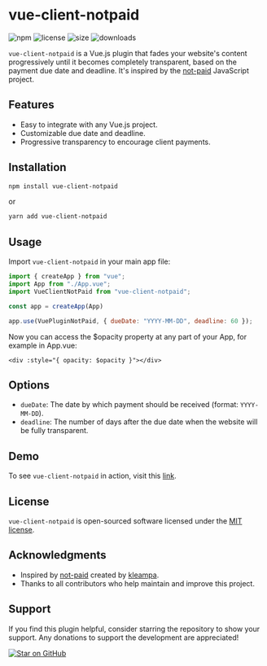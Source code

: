 # vue-client-notpaid

![npm](https://img.shields.io/npm/v/vue-client-notpaid)
![license](https://img.shields.io/npm/l/vue-client-notpaid)
![size](https://img.shields.io/bundlephobia/min/vue-client-notpaid)
![downloads](https://img.shields.io/npm/dw/vue-client-notpaid)

`vue-client-notpaid` is a Vue.js plugin that fades your website's content progressively until it becomes completely transparent, based on the payment due date and deadline. It's inspired by the [not-paid](https://github.com/kleampa/not-paid) JavaScript project.

## Features

- Easy to integrate with any Vue.js project.
- Customizable due date and deadline.
- Progressive transparency to encourage client payments.

## Installation

```bash
npm install vue-client-notpaid
```

or

```bash
yarn add vue-client-notpaid
```

## Usage

Import `vue-client-notpaid` in your main app file:

```javascript
import { createApp } from "vue";
import App from "./App.vue";
import VueClientNotPaid from "vue-client-notpaid";

const app = createApp(App)

app.use(VuePluginNotPaid, { dueDate: "YYYY-MM-DD", deadline: 60 });
```

Now you can access the $opacity property at any part of your App, for example in App.vue:

```vue
<div :style="{ opacity: $opacity }"></div>
```

## Options

- `dueDate`: The date by which payment should be received (format: `YYYY-MM-DD`).
- `deadline`: The number of days after the due date when the website will be fully transparent.

## Demo

To see `vue-client-notpaid` in action, visit this [link](#).

## License

`vue-client-notpaid` is open-sourced software licensed under the [MIT license](LICENSE).

## Acknowledgments

- Inspired by [not-paid](https://github.com/kleampa/not-paid) created by [kleampa](https://github.com/kleampa).
- Thanks to all contributors who help maintain and improve this project.

## Support

If you find this plugin helpful, consider starring the repository to show your support. Any donations to support the development are appreciated!

[![Star on GitHub](https://img.shields.io/github/stars/Dantescur/vue-client-notpaid.svg?style=social)](https://github.com/your-username/vue-plugin-notpaid/stargazers)

